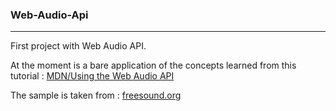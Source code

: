 
### Web-Audio-Api 
---
First project with Web Audio API. 

At the moment is a bare application of the concepts learned from this tutorial :
[MDN/Using the Web Audio API](https://developer.mozilla.org/en-US/docs/Web/API/Web_Audio_API/Using_Web_Audio_API)

The sample is taken from : [freesound.org](https://freesound.org/people/Sokol_Soundworks/sounds/478453/)
